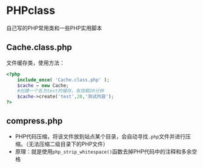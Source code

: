# PHPclass
自己写的PHP常用类和一些PHP实用脚本

## Cache.class.php

文件缓存类，使用方法：
```php
<?php
	include_once( 'Cache.class.php' );
	$cache = new Cache;
	#创建一个名为test的缓存，有效期20分钟
	$cache->create('test',20,'测试内容');
?>
```

## compress.php

* PHP代码压缩，将该文件放到站点某个目录，会自动寻找`.php`文件并进行压缩。（无法压缩二级目录下的PHP文件）
* 原理：就是使用`php_strip_whitespace()`函数去掉PHP代码中的注释和多余空格